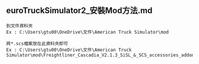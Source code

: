 euroTruckSimulator2_安裝Mod方法.md
---
	到文件資料夾
	Ex : C:\Users\gtu00\OneDrive\文件\American Truck Simulator\mod

	將*.scs檔案放在此資料夾即可
	Ex : C:\Users\gtu00\OneDrive\文件\American Truck Simulator\mod\Freightliner_Cascadia_V2.1.3_SiSL_&_SCS_accessories_addon.scs

